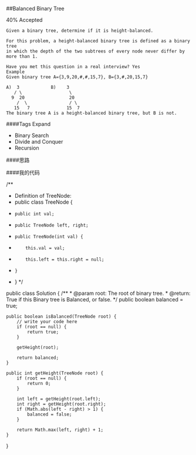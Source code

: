 ##Balanced Binary Tree

40% Accepted

	Given a binary tree, determine if it is height-balanced.

	For this problem, a height-balanced binary tree is defined as a binary tree
    in which the depth of the two subtrees of every node never differ by more than 1.

	Have you met this question in a real interview? Yes
	Example
	Given binary tree A={3,9,20,#,#,15,7}, B={3,#,20,15,7}

	A)  3            B)    3
	   / \                  \
	  9  20                 20
	    /  \                / \
	   15   7              15  7
	The binary tree A is a height-balanced binary tree, but B is not.

####Tags Expand
- Binary Search
- Divide and Conquer
- Recursion

####思路


####我的代码

/**
 * Definition of TreeNode:
 * public class TreeNode {
 *     public int val;
 *     public TreeNode left, right;
 *     public TreeNode(int val) {
 *         this.val = val;
 *         this.left = this.right = null;
 *     }
 * }
 */

public class Solution {
    /**
     * @param root: The root of binary tree.
     * @return: True if this Binary tree is Balanced, or false.
     */
    public boolean balanced = true; 
    
    public boolean isBalanced(TreeNode root) {
        // write your code here
        if (root == null) {
            return true;
        }
        
        getHeight(root);
        
        return balanced;
    }
    
    public int getHeight(TreeNode root) {
        if (root == null) {
            return 0;
        }
        
        int left = getHeight(root.left);
        int right = getHeight(root.right);
        if (Math.abs(left - right) > 1) {
            balanced = false;
        }
        
        return Math.max(left, right) + 1;
    }
}
```
